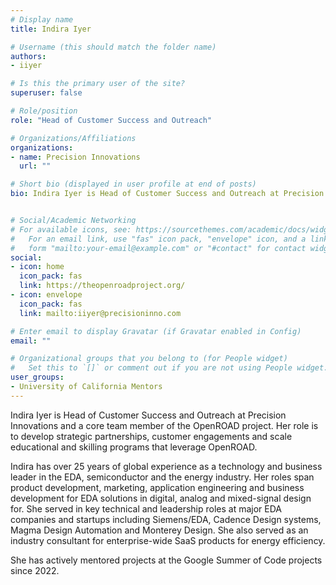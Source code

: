 ```yaml
---
# Display name
title: Indira Iyer 

# Username (this should match the folder name)
authors:
- iiyer

# Is this the primary user of the site?
superuser: false

# Role/position
role: "Head of Customer Success and Outreach"

# Organizations/Affiliations
organizations:
- name: Precision Innovations  
  url: ""

# Short bio (displayed in user profile at end of posts)
bio: Indira Iyer is Head of Customer Success and Outreach at Precision Innovations and a core team member of the OpenROAD project. Her role is to develop strategic partnerships, customer engagements and scale educational and skilling programs that leverage OpenROAD. 


# Social/Academic Networking
# For available icons, see: https://sourcethemes.com/academic/docs/widgets/#icons
#   For an email link, use "fas" icon pack, "envelope" icon, and a link in the
#   form "mailto:your-email@example.com" or "#contact" for contact widget.
social:
- icon: home
  icon_pack: fas
  link: https://theopenroadproject.org/
- icon: envelope
  icon_pack: fas
  link: mailto:iiyer@precisioninno.com

# Enter email to display Gravatar (if Gravatar enabled in Config)
email: ""

# Organizational groups that you belong to (for People widget)
#   Set this to `[]` or comment out if you are not using People widget.
user_groups:
- University of California Mentors
---
```

Indira Iyer is Head of Customer Success and Outreach at Precision Innovations and a core team member of the OpenROAD project. Her role is to develop strategic partnerships, customer engagements and scale educational and skilling programs that leverage OpenROAD. 
 
Indira has over 25 years of global experience as a technology and business leader in the EDA, semiconductor and the energy industry. Her roles span product development, marketing, application engineering and business development for EDA solutions in digital, analog and mixed-signal design for. She served in key technical and leadership roles at major EDA companies and startups including Siemens/EDA, Cadence Design systems, Magma Design Automation and Monterey Design. She also served as an industry consultant for enterprise-wide SaaS products for energy efficiency.

She has actively mentored projects at the Google Summer of Code projects since 2022.


